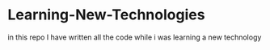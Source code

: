 # Learning-New-Technologies
in this repo I have written all the code while i was learning a new technology
